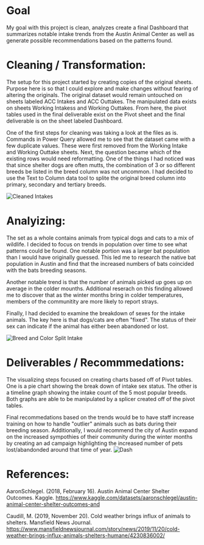 # Goal
My goal with this project is clean, analyzes create a final Dashboard that summarizes notable intake trends from the Austin Animal Center as well as generate possible recommendations based on the patterns found.

# Cleaning / Transformation: 

The setup for this project started by creating copies of the original sheets. Purpose here is so that I could explore and make changes without fearing of altering the originals. The original dataset would remain untouched on sheets labeled ACC Intakes and ACC Outtakes. The manipulated data exists on sheets Working Intakess and Working Outtakes. 
From here, the pivot tables used in the final deliverable exist on the Pivot sheet and the final deliverable is on the sheet labeled Dashboard. 

One of the first steps for cleaning was taking a look at the files as is. Commands in Power Query allowed me to see that the dataset came with a few duplicate values. These were first removed from the Working Intake and Working Outtake sheets. Next, the question became which of the existing rows would need reformatting. One of the things I had noticed was that since shelter dogs are often mutts, the combination of 3 or so different breeds be listed in the breed column was not uncommon. I had decided to use the Text to Column data tool to splite the original breed column into primary, secondary and tertiary breeds.

![Cleaned Intakes](https://github.com/Mchapa817/shelter_workbook/assets/124482275/fa94b87d-2610-4a89-9fb7-5d2ef6dd2c9b)

# Analyizing: 
The set as a whole contains animals from typical dogs and cats to a mix of wildlife. I decided to focus on trends in population over time to see what patterns could be found. One notable portion was a larger bat population than I would have originally guessed. This led me to research the native bat population in Austin and find that the increased numbers of bats coincided with the bats breeding seasons. 

Another notable trend is that the number of animals picked up goes up on average in the colder mounths. Additional reserach on this finding allowed me to discover that as the winter months bring in colder temperatures, members of the communitity are more likely to report strays. 

Finally, I had decided to examine the breakdown of sexes for the intake animals. The key here is that dogs/cats are often "fixed". The status of their sex can indicate if the animal has either been abandoned or lost. 

![Breed and Color Split Intake](https://github.com/Mchapa817/shelter_workbook/assets/124482275/dd4f4788-3611-4fec-a5d8-abae1f732228)

# Deliverables / Recommmedations:

The visualizing steps focused on creating charts based off of Pivot tables. One is a pie chart showing the break down of intake sex status. The other is a timeline graph showing the intake count of the 5 most popular breeds. Both graphs are able to be manipulated by a splicer created off of the pivot tables. 

Final recommedations based on the trends would be to have staff increase training on how to handle "outlier" animals such as bats during their breeding season. Additionally, I would recommend the city of Austin expand on the increased sympothies of their community during the winter months by creating an ad campaign highlighting the increased number of pets lost/abandonded around that time of year. 
![Dash](https://github.com/Mchapa817/shelter_workbook/assets/124482275/8becbbbc-24ca-4d8f-9fa8-5285e302911a)

# References:
AaronSchlegel. (2018, February 16). Austin Animal Center Shelter Outcomes. Kaggle. https://www.kaggle.com/datasets/aaronschlegel/austin-animal-center-shelter-outcomes-and 

Caudill, M. (2019, November 20). Cold weather brings influx of animals to shelters. Mansfield News Journal. https://www.mansfieldnewsjournal.com/story/news/2019/11/20/cold-weather-brings-influx-animals-shelters-humane/4230836002/ 

